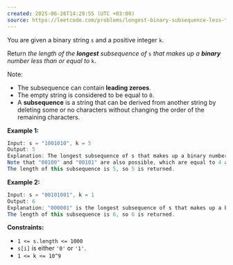 ```yaml
---
created: 2025-06-26T14:29:55 (UTC +03:00)
source: https://leetcode.com/problems/longest-binary-subsequence-less-than-or-equal-to-k/description/?envType=daily-question&envId=2025-06-26
---
```

You are given a binary string `s` and a positive integer `k`.

Return _the length of the **longest** subsequence of_ `s` _that makes up a **binary** number less than or equal to_ `k`.

Note:

-   The subsequence can contain **leading zeroes**.
-   The empty string is considered to be equal to `0`.
-   A **subsequence** is a string that can be derived from another string by deleting some or no characters without changing the order of the remaining characters.


**Example 1:**

``` Java
Input: s = "1001010", k = 5
Output: 5
Explanation: The longest subsequence of s that makes up a binary number less than or equal to 5 is "00010", as this number is equal to 2 in decimal.
Note that "00100" and "00101" are also possible, which are equal to 4 and 5 in decimal, respectively.
The length of this subsequence is 5, so 5 is returned.
```


**Example 2:**

``` Java
Input: s = "00101001", k = 1
Output: 6
Explanation: "000001" is the longest subsequence of s that makes up a binary number less than or equal to 1, as this number is equal to 1 in decimal.
The length of this subsequence is 6, so 6 is returned.
```


**Constraints:**

-   `1 <= s.length <= 1000`
-   `s[i]` is either `'0'` or `'1'`.
-   `1 <= k <= 10^9`
